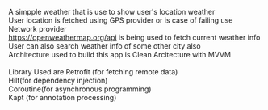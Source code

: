 A simpple weather that is use to show user's location weather<br />
User location is fetched using GPS provider or is case of failing use Network provider<br />
https://openweathermap.org/api is being used to fetch current weather info<br />
User can also search weather info of some other city also <br />
Architecture used to build this app is Clean Arcitecture with MVVM<br /><br />
Library Used are Retrofit (for fetching remote data)<br />
Hilt(for dependency injection)<br />
Coroutine(for asynchronous programming)<br />
Kapt (for annotation processing)

